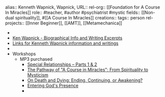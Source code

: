 alias:: Kenneth Wapnick, Wapnick,
URL::
rel-org:: [[Foundation for A Course In Miracles]]
role:: #teacher, #author #psychiatrist #mystic
fields:: [[Non-dual spirituality]], #[[A Course In Miracles]]
creations::
tags:: person
rel-projects:: [[Inner Beginner]], [[AMT]], [[Metamechanica]]


-
- [Ken Wapnick - Biographical Info and Writing Excerpts](http://www.miraclestudies.net/KenWapnick.html)
- [Links for Kenneth Wapnick information and writings](http://www.miraclestudies.net/KenW_Links.html)
-
- Workshops
	- MP3 purchased
		- [Special Relationships – Parts 1 & 2](https://facimstore.org/products/special-relationships-mp3)
		- [The Pathway of "A Course in Miracles": From Spirituality to Mysticism](https://facimstore.org/products/the-pathway-of-a-course-in-miracles-from-spirituality-to-mysticism-mp3)
		- [On Death and Dying: Ending, Continuing, or Awakening?](https://facimstore.org/products/on-death-and-dying-ending-continuing-or-awakening-mp3)
		- [Entering God's Presence](https://facimstore.org/products/entering-gods-presence-mp3)
		-
